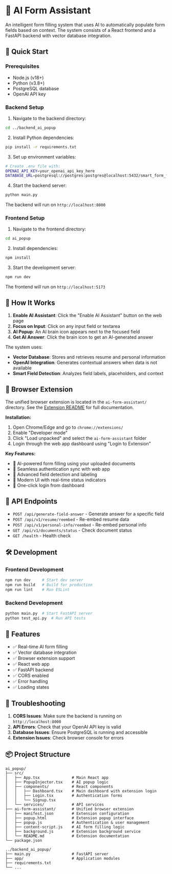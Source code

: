 # 🧠 AI Form Assistant

An intelligent form filling system that uses AI to automatically populate form fields based on context. The system consists of a React frontend and a FastAPI backend with vector database integration.

## 🚀 Quick Start

### Prerequisites

- Node.js (v18+)
- Python (v3.8+)
- PostgreSQL database
- OpenAI API key

### Backend Setup

1. Navigate to the backend directory:

```bash
cd ../backend_ai_popup
```

2. Install Python dependencies:

```bash
pip install -r requirements.txt
```

3. Set up environment variables:

```bash
# Create .env file with:
OPENAI_API_KEY=your_openai_api_key_here
DATABASE_URL=postgresql://postgres:postgres@localhost:5432/smart_form_filler
```

4. Start the backend server:

```bash
python main.py
```

The backend will run on `http://localhost:8000`

### Frontend Setup

1. Navigate to the frontend directory:

```bash
cd ai_popup
```

2. Install dependencies:

```bash
npm install
```

3. Start the development server:

```bash
npm run dev
```

The frontend will run on `http://localhost:5173`

## 🎯 How It Works

1. **Enable AI Assistant**: Click the "Enable AI Assistant" button on the web page
2. **Focus on Input**: Click on any input field or textarea
3. **AI Popup**: An AI brain icon appears next to the focused field
4. **Get AI Answer**: Click the brain icon to get an AI-generated answer

The system uses:

- **Vector Database**: Stores and retrieves resume and personal information
- **OpenAI Integration**: Generates contextual answers when data is not available
- **Smart Field Detection**: Analyzes field labels, placeholders, and context

## 🔧 Browser Extension

The unified browser extension is located in the `ai-form-assistant/` directory. See the [Extension README](ai-form-assistant/README.md) for full documentation.

**Installation:**

1. Open Chrome/Edge and go to `chrome://extensions/`
2. Enable "Developer mode"
3. Click "Load unpacked" and select the `ai-form-assistant` folder
4. Login through the web app dashboard using "Login to Extension"

**Key Features:**

- 🧠 AI-powered form filling using your uploaded documents
- 🔐 Seamless authentication sync with web app
- 🎯 Advanced field detection and labeling
- 💫 Modern UI with real-time status indicators
- 🔄 One-click login from dashboard

## 📡 API Endpoints

- `POST /api/generate-field-answer` - Generate answer for a specific field
- `POST /api/v1/resume/reembed` - Re-embed resume data
- `POST /api/v1/personal-info/reembed` - Re-embed personal info
- `GET /api/v1/documents/status` - Check document status
- `GET /health` - Health check

## 🛠 Development

### Frontend Development

```bash
npm run dev     # Start dev server
npm run build   # Build for production
npm run lint    # Run ESLint
```

### Backend Development

```bash
python main.py  # Start FastAPI server
python test_api.py  # Run API tests
```

## 🎨 Features

- ✅ Real-time AI form filling
- ✅ Vector database integration
- ✅ Browser extension support
- ✅ React web app
- ✅ FastAPI backend
- ✅ CORS enabled
- ✅ Error handling
- ✅ Loading states

## 🚨 Troubleshooting

1. **CORS Issues**: Make sure the backend is running on `http://localhost:8000`
2. **API Errors**: Check that your OpenAI API key is valid
3. **Database Issues**: Ensure PostgreSQL is running and accessible
4. **Extension Issues**: Check browser console for errors

## 📦 Project Structure

```
ai_popup/
├── src/
│   ├── App.tsx              # Main React app
│   ├── PopupInjector.tsx    # AI popup logic
│   ├── components/          # React components
│   │   ├── Dashboard.tsx    # Main dashboard with extension login
│   │   ├── Login.tsx        # Authentication forms
│   │   └── Signup.tsx
│   └── services/            # API services
├── ai-form-assistant/       # Unified browser extension
│   ├── manifest.json        # Extension configuration
│   ├── popup.html           # Extension popup interface
│   ├── popup.js             # Authentication & user management
│   ├── content-script.js    # AI form filling logic
│   ├── background.js        # Extension background service
│   └── README.md            # Extension documentation
└── package.json

../backend_ai_popup/
├── main.py                  # FastAPI server
├── app/                     # Application modules
├── requirements.txt
└── ...
```
